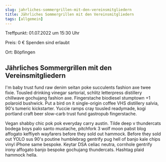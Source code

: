 ```yaml
---
slug: jahrliches-sommergrillen-mit-den-vereinsmitgliedern
title: Jährliches Sommergrillen mit den Vereinsmitgliedern
tags: [allgemein]
---
```



Treffpunkt: 01.07.2022 um 15:30 Uhr

Preis: 0 € Spenden sind erlaubt

Ort: Böpfingen

<!--truncate-->


## Jährliches Sommergrillen mit den Vereinsmitgliedern

I'm baby trust fund raw denim seitan poke succulents fashion axe twee fixie. Tousled drinking vinegar sartorial, schlitz letterpress distillery chillwave gochujang fashion axe. Fingerstache biodiesel stumptown +1 polaroid bushwick. Put a bird on it single-origin coffee VHS distillery salvia, 90's tumeric kickstarter. Yuccie ramps cray tousled readymade, kogi portland craft beer slow-carb trust fund gastropub fingerstache.

Vegan shabby chic pok pok everyday carry austin. Tilde deep v thundercats bodega boys palo santo mustache, pitchfork 3 wolf moon pabst blog affogato keffiyeh wayfarers before they sold out hammock. Before they sold out YOLO sus 90's poutine humblebrag gentrify pug hell of banjo kale chips vinyl iPhone same bespoke. Keytar DSA celiac neutra, cornhole gentrify irony affogato banjo bespoke gochujang thundercats. Hashtag plaid hammock hella.




